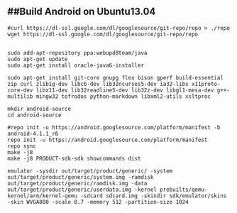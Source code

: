 ##Build Android on Ubuntu13.04
---
	
	#curl https://dl-ssl.google.com/dl/googlesource/git-repo/repo > ./repo
	wget https://dl-ssl.google.com/dl/googlesource/git-repo/repo

	
	sudo add-apt-repository ppa:webupd8team/java
	sudo apt-get update
	sudo apt-get install oracle-java6-installer
	
	sudo apt-get install git-core gnupg flex bison gperf build-essential zip curl zlib1g-dev libc6-dev lib32ncurses5-dev ia32-libs x11proto-core-dev libx11-dev lib32readline5-dev lib32z-dev libgl1-mesa-dev g++-multilib mingw32 tofrodos python-markdown libxml2-utils xsltproc
  
  	mkdir android-source
	cd android-source
	
	#repo init -u https://android.googlesource.com/platform/manifest -b android-4.1.1_r6
	repo init -u https://android.googlesource.com/platform/manifest
	repo sync
	make -j8
	make -j8 PRODUCT-sdk-sdk showcommands dist
	
	emulator -sysdir out/target/product/generic/ -system out/target/product/generic/system.img -ramdisk out/target/product/generic/ramdisk.img -data out/target/product/generic/userdata.img -kernel prebuilts/qemu-kernel/arm/kernel-qemu -sdcard sdcard.img -skindir sdk/emulator/skins -skin WVGA800 -scale 0.7 -memory 512 -partition-size 1024
